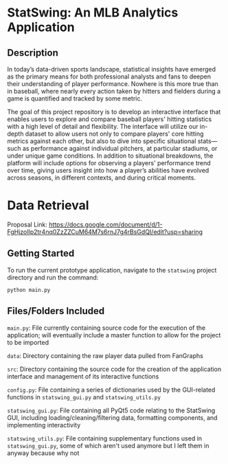 # StatSwing: An MLB Analytics Application

## Description

In today’s data-driven sports landscape, statistical insights have emerged as the primary means for both professional analysts and fans to deepen their understanding of player performance. Nowhere is this more true than in baseball, where nearly every action taken by hitters and fielders during a game is quantified and tracked by some metric.

The goal of this project repository is to develop an interactive interface that enables users to explore and compare baseball players' hitting statistics with a high level of detail and flexibility. The interface will utilize our in-depth dataset to allow users not only to compare players' core hitting metrics against each other, but also to dive into specific situational stats—such as performance against individual pitchers, at particular stadiums, or under unique game conditions. In addition to situational breakdowns, the platform will include options for observing a players' performance trend over time, giving users insight into how a player’s abilities have evolved across seasons, in different contexts, and during critical moments.

# Data Retrieval

Proposal Link: https://docs.google.com/document/d/1-FgHjzoIlp2tr4nq0ZzZZCuM64M7s6rnJ7g4rBsGdQI/edit?usp=sharing

## Getting Started

To run the current prototype application, navigate to the `statswing` project directory and run the command:

`python main.py`

## Files/Folders Included

`main.py`: File currently containing source code for the execution of the application; will eventually include a master function to allow for the project to be imported

`data`: Directory containing the raw player data pulled from FanGraphs

`src`: Directory containing the source code for the creation of the application interface and management of its interactive functions

`config.py`: File containing a series of dictionaries used by the GUI-related functions in `statswing_gui.py` and `statswing_utils.py`

`statswing_gui.py`: File containing all PyQt5 code relating to the StatSwing GUI, including loading/cleaning/filtering data, formatting components, and implementing interactivity

`statswing_utils.py`: File containing supplementary functions used in `statswing_gui.py`, some of which aren't used anymore but I left them in anyway because why not
